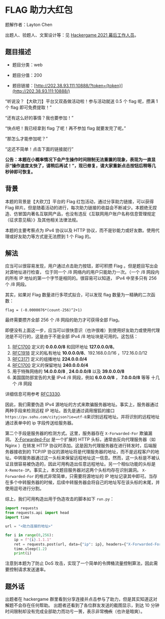 # FLAG 助力大红包

题解作者：Layton Chen

出题人、验题人、文案设计等：见 [Hackergame 2021 幕后工作人员](../../credits.pdf)。

## 题目描述

- 题目分类：web

- 题目分值：200

- 题目链接：[http://202.38.93.111:10888/?token={token}](http://202.38.93.111:10888/)

“听说没？【大砍刀】平台又双叒做活动啦！参与活动就送 0.5 个 flag 呢，攒满 1 个 flag 即可免费提取！”

“还有这么好的事情？我也要参加！”

“快点吧！我已经拿到 flag 了呢！再不参加 flag 就要发完了呢。”

“那怎么才能参加呢？”

“这还不简单！点击下面的链接就行”

**公告：本题在小概率情况下会产生操作时间限制无法重置的现象，表现为一直显示“操作速度太快了，请稍后再试！”，现已修复，请大家重新点击按钮后稍等几秒钟即可恢复。**

## 背景

本题的背景是【大砍刀】平台的 Flag 红包活动，通过分享助力链接，可以获得 Flag 碎片。但是随着活动的进行，每次助力链接的收益会不断减少。本题绝无捏造、仿冒国内著名互联网产品，也没有违反《互联网用户账户名称信息管理规定（征求意见稿）》及其他相关法律法规。

本题的主要考察点为 IPv4 协议以及 HTTP 协议，而不是钞能力或好友数。使用代理或好友助力等方式是无法攒到 1 个 Flag 的。

## 解法

应当可以很容易发现，用户通过点击助力按钮，即可积攒 Flag 。但是题目写出会对源地址进行检查， 位于同一个 /8 网络内的用户只能助力一次。（一个 /8 网段内的所有 IP 地址的第一个字节是相同的。很容易可以知道， IPv4 中至多只有 256 个 /8 网段。

其实，如果对 Flag 数量进行多项式拟合，可以发现 flag 数量为一精确的二次函数：
```
flag = (-0.0000076*(count-256)^2+1)
```
最终需要攒齐全部 256 个 /8 网段的助力才可获得全部 Flag。

即便没有上面这一步，应当可以很快意识（也许很难）到使用好友助力或使用代理池是不可行的，这是由于不是全部 IPv4 /8 地址块是可用的。这包括：

1. [RFC1700](https://datatracker.ietf.org/doc/html/rfc1700) 定义的 **0.0.0.0/8** 和回环地址 **127.0.0.0/8**。
2. [RFC1918](https://datatracker.ietf.org/doc/html/rfc1918) 定义的私有地址 **10.0.0.0/8**、192.168.0.0/16 ，172.16.0.0/12
3. [RFC3171](https://datatracker.ietf.org/doc/html/rfc3171) 定义的组播地址 **224.0.0.0/4**
4. [RFC1700](https://datatracker.ietf.org/doc/html/rfc1700) 定义的保留地址 **240.0.0.0/4**
5. 用于特殊网络的 **14.0.0.0/8** , **24.0.0.0/8** 以及 **39.0.0.0/8**
6. 美国国防部宣告的大量 IPv4 /8 网段，例如 **6.0.0.0/8** ， **7.0.0.0/8** 等等 十几个 /8 网段

详细信息可用参考 [RFC3330](https://datatracker.ietf.org/doc/html/rfc3330).

因此，我们需要伪造 IPv4 源地址的方式来欺骗服务器地址。事实上，服务器通过两种手段来检测远程 IP 地址。首先是通过调用搜狐的接口`https://pv.sohu.com/cityjson?ie=utf-8`来识别远程地址。并将识别的远程地址通过表单中的 ip 字段传送给服务器。

第二个手段是服务器的检测方式。这里，服务器存在 `X-Forwarded-For` 欺骗漏洞。 [X-Forwarded-For](https://developer.mozilla.org/en-US/docs/Web/HTTP/Headers/X-Forwarded-For) 是一个扩展的 HTTP 头标，通常由反向代理服务器（如 Nginx ）在转发 HTTP 协议时添加。这是因为代理服务器在进行转发时，后端服务器接收到的 TCP/IP 协议的源地址将是代理服务器的地址，而不是远程客户的地址。中转服务器通过这一头标来保留远程地址这一信息。然而，这一头标是不被认证且很容易被伪造的，因此可用构造出任意远程地址。另一个相似功能的头标是 `X-Remote-IP`。事实上，本文题目服务器对这两个头标均存在识别漏洞。
`X-Forwarded-For` 的格式非常简单，只需要将源地址的 IP 地址记录其中即可。当存在多个中转服务器的时候，后续中转服务器会将自己的地址写在该头标的末尾，并使用逗号进行分割。

综上，我们可用构造出用于伪造攻击的脚本如下 `run.py`：

```Python
import requests
from requests.api import head
import time

url = "<助力连接的地址>"

for i in range(0,256):
    ip = f"{i}.1.1.1"
    ret = requests.post(url, data={"ip": ip}, headers={"X-Forwarded-For": ip})
    time.sleep(1.2)
    print(i)
```

注意到本题为了防止 DoS 攻击，实现了一个简单的令牌桶流量控制算法，因此需要控制请求发送速率。

## 题外话

出题者在 hackergame 群里看到分享连接并点击参与了助力，但是其实知道这对解题不会存在任何帮助。
出题者还看到了各位群友发送的截图显示，到达 10 分钟时间限制却没有完成全部助力而功亏一篑，表示非常~~愧疚~~（也许是暗爽）。
